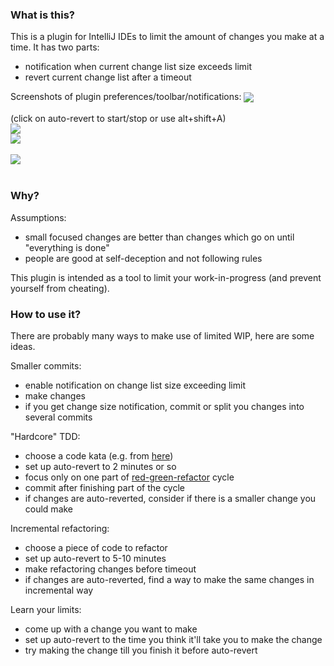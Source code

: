 ### What is this?

This is a plugin for IntelliJ IDEs to limit the amount of changes you make at a time. It has two parts:
 - notification when current change list size exceeds limit
 - revert current change list after a timeout

Screenshots of plugin preferences/toolbar/notifications:
<img src="https://github.com/dkandalov/auto-revert-plugin/blob/master/settings.png?raw=true" align="center"/>
<br/><br/>
(click on auto-revert to start/stop or use alt+shift+A)
<br/>
<img src="https://github.com/dkandalov/auto-revert-plugin/blob/master/toolbar.png?raw=true" align="center"/>
<br/>
<img src="https://github.com/dkandalov/auto-revert-plugin/blob/master/change-size-exceeded.png?raw=true" align="center"/>
<br/><br/>
<img src="https://github.com/dkandalov/auto-revert-plugin/blob/master/commit-was-cancelled.png?raw=true" align="center"/>
<br/><br/>


### Why?

Assumptions:
 - small focused changes are better than changes which go on until "everything is done"
 - people are good at self-deception and not following rules

This plugin is intended as a tool to limit your work-in-progress (and prevent yourself from cheating).


### How to use it?

There are probably many ways to make use of limited WIP, here are some ideas.

Smaller commits:
 - enable notification on change list size exceeding limit
 - make changes
 - if you get change size notification, commit or split you changes into several commits

"Hardcore" TDD:
 - choose a code kata (e.g. from [here](http://codingdojo.org/cgi-bin/index.pl?KataCatalogue))
 - set up auto-revert to 2 minutes or so
 - focus only on one part of [red-green-refactor](http://blog.cleancoder.com/uncle-bob/2014/12/17/TheCyclesOfTDD.html) cycle
 - commit after finishing part of the cycle
 - if changes are auto-reverted, consider if there is a smaller change you could make

Incremental refactoring:
 - choose a piece of code to refactor
 - set up auto-revert to 5-10 minutes
 - make refactoring changes before timeout
 - if changes are auto-reverted, find a way to make the same changes in incremental way

Learn your limits:
 - come up with a change you want to make
 - set up auto-revert to the time you think it'll take you to make the change
 - try making the change till you finish it before auto-revert

